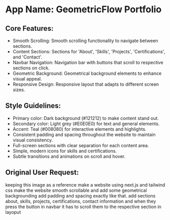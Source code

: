 # **App Name**: GeometricFlow Portfolio

## Core Features:

- Smooth Scrolling: Smooth scrolling functionality to navigate between sections.
- Content Sections: Sections for 'About', 'Skills', 'Projects', 'Certifications', and 'Contact'.
- Navbar Navigation: Navigation bar with buttons that scroll to respective sections on click.
- Geometric Background: Geometrical background elements to enhance visual appeal.
- Responsive Design: Responsive layout that adapts to different screen sizes.

## Style Guidelines:

- Primary color: Dark background (#121212) to make content stand out.
- Secondary color: Light grey (#E0E0E0) for text and general elements.
- Accent: Teal (#008080) for interactive elements and highlights.
- Consistent padding and spacing throughout the website to maintain visual consistency.
- Full-screen sections with clear separation for each content area.
- Simple, modern icons for skills and certifications.
- Subtle transitions and animations on scroll and hover.

## Original User Request:
keeping this image as a reference make a website using next.js and tailwind css make the website smooth scrollable and add some geometrical backgrounding add padding and spacing exactly like that.
add sections about, skills, projects, certifications, contact information
and when they press the button in navbar it has to scroll them to the respective section in layoput
  